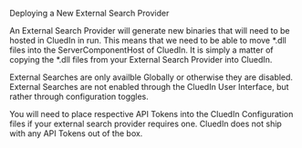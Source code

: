 Deploying a New External Search Provider

An External Search Provider will generate new binaries that will need to be hosted in CluedIn in run. This means that we need to be able to move *.dll files into the ServerComponentHost of CluedIn. It is simply a matter of copying the *.dll files from your External Search Provider into CluedIn. 

External Searches are only availble Globally or otherwise they are disabled. External Searches are not enabled through the CluedIn User Interface, but rather through configuration toggles. 

You will need to place respective API Tokens into the CluedIn Configuration files if your external search provider requires one. CluedIn does not ship with any API Tokens out of the box.